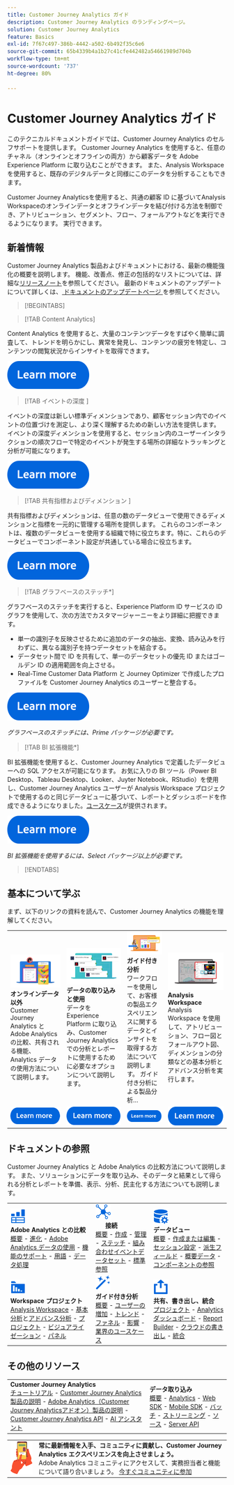 ```yaml
---
title: Customer Journey Analytics ガイド
description: Customer Journey Analytics のランディングページ。
solution: Customer Journey Analytics
feature: Basics
exl-id: 7f67c497-386b-4442-a502-6b492f35c6e6
source-git-commit: 65b4339b4a1b27c41cfe442482a54661989d704b
workflow-type: tm+mt
source-wordcount: '737'
ht-degree: 80%

---
```


# Customer Journey Analytics ガイド

このテクニカルドキュメントガイドでは、Customer Journey Analytics のセルフサポートを提供します。 Customer Journey Analytics を使用すると、任意のチャネル（オンラインとオフラインの両方）から顧客データを Adobe Experience Platform に取り込むことができます。 また、Analysis Workspace を使用すると、既存のデジタルデータと同様にこのデータを分析することもできます。

Customer Journey Analyticsを使用すると、共通の顧客 ID に基づいてAnalysis Workspaceのオンラインデータとオフラインデータを結び付ける方法を制御でき、アトリビューション、セグメント、フロー、フォールアウトなどを実行できるようになります。 実行できます。

## 新着情報

Customer Journey Analytics 製品およびドキュメントにおける、最新の機能強化の概要を説明します。 機能、改善点、修正の包括的なリストについては、詳細な[リリースノート](../release-notes/latest.md)を参照してください。 最新のドキュメントのアップデートについて詳しくは、[ ドキュメントのアップデートページ ](../release-notes/doc-changes.md) を参照してください。

>[!BEGINTABS]

>[!TAB Content Analytics]

Content Analytics を使用すると、大量のコンテンツデータをすばやく簡単に調査して、トレンドを明らかにし、異常を発見し、コンテンツの疲労を特定し、コンテンツの閲覧状況からインサイトを取得できます。

[![画像](assets/learn-more-button.svg)](/help/content-analytics/content-analytics.md)

>[!TAB  イベントの深度 ]

イベントの深度は新しい標準ディメンションであり、顧客セッション内でのイベントの位置づけを測定し、より深く理解するための新しい方法を提供します。 イベントの深度ディメンションを使用すると、セッション内のユーザーインタラクションの順次フローで特定のイベントが発生する場所の詳細なトラッキングと分析が可能になります。

[![画像](assets/learn-more-button.svg)](/help/components/dimensions/overview.md#standard-dimensions)


>[!TAB  共有指標およびディメンション ]

共有指標およびディメンションは、任意の数のデータビューで使用できるディメンションと指標を一元的に管理する場所を提供します。 これらのコンポーネントは、複数のデータビューを使用する組織で特に役立ちます。特に、これらのデータビューでコンポーネント設定が共通している場合に役立ちます。

[![画像](assets/learn-more-button.svg)](/help/data-views/shared-metrics-dimensions/smd-overview.md)


<!--
>[!TAB AI Assistant] 

AI Assistant is a conversational experience that allows practitioners to perform tasks at a fast pace - whether its understanding concepts, troubleshooting problems, or searching through information. It also allows non-experts to perform expert tasks and increases the overall quality of work.

[![image](assets/learn-more-button.svg)](/help/ai-assistant.md)


>[!TAB Guided Analysis] 

Guided Analysis is now available directly from within Analysis Workspace, enabling users to create dashboards with comprehensive insights from panels, visualizations, and guided analyses.

[![image](assets/learn-more-button.svg)](/help/guided-analysis/overview.md)



>[!TAB Intelligent captions v2] 

Intelligent captions are now supported, with additional interface improvements, for [Line](/help/analysis-workspace/visualizations/line.md) (including multi-line), [Bar](/help/analysis-workspace/visualizations/bar.md), [Horizontal bar](/help/analysis-workspace/visualizations/horizontal-bar.md), [Area](/help/analysis-workspace/visualizations/area.md) (including multiple Area lines), [Donut](/help/analysis-workspace/visualizations/donut.md), [Fallout](/help/analysis-workspace/visualizations/fallout/fallout-flow.md), and [Flow](/help/analysis-workspace/visualizations/c-flow/flow.md) visualizations.

[![image](assets/learn-more-button.svg)](/help/components/c-intelligent-alerts/intelligent-alerts.md)


>[!TAB Alerts] 

Alerts allow you to be notified based on changed percentages or specific data points. You can preview how often an alert will trigger, send alerts by email or SMS, create stacked alerts, and more.

[![image](assets/learn-more-button.svg)](/help/components/c-intelligent-alerts/intelligent-alerts.md)


>[!TAB Summary data] 

Allows you to bring in time-series data that does not have a person ID. This time-series data can be used to support various use cases, such as 

- Presenting high-level performance indicators as part of or next to event-level data. 
- Uploading targets or goals at an hourly or daily basis, then positioning these targets or goals against event-level metrics. 

[![image](assets/learn-more-button.svg)](/help/data-views/summary-data.md)

-->

>[!TAB グラフベースのステッチ*]

グラフベースのステッチを実行すると、Experience Platform ID サービスの ID グラフを使用して、次の方法でカスタマージャーニーをより詳細に把握できます。 <ul><li>単一の識別子を反映させるために追加のデータの抽出、変換、読み込みを行わずに、異なる識別子を持つデータセットを結合する。</li> <li>データセット間で ID を共有して、単一のデータセットの優先 ID またはゴールデン ID の適用範囲を向上させる。</li><li>Real-Time Customer Data Platform と Journey Optimizer で作成したプロファイルを Customer Journey Analytics のユーザーと整合する。</li></ul>

[![画像](assets/learn-more-button.svg)](/help/stitching/overview.md#graph-based-stitching)

*_グラフベースのステッチには、Prime パッケージが必要です。_*

>[!TAB BI 拡張機能*]

BI 拡張機能を使用すると、Customer Journey Analytics で定義したデータビューへの SQL アクセスが可能になります。 お気に入りの BI ツール（Power BI Desktop、Tableau Desktop、Looker、Juyter Notebook、RStudio）を使用し、Customer Journey Analytics ユーザーが Analysis Workspace プロジェクトで使用するのと同じデータビューに基づいて、レポートとダッシュボードを作成できるようになりました。[ユースケース](/help/use-cases/data-views/bi-extension-usecases.md)が提供されます。

[![画像](assets/learn-more-button.svg)](/help/data-views/bi-extension.md)

*_BI 拡張機能を使用するには、Select パッケージ以上が必要です。_*


>[!ENDTABS]

## 基本について学ぶ

まず、以下のリンクの資料を読んで、Customer Journey Analytics の機能を理解してください。

<table style="table-layout:fixed">
  <tr style="border: 0;">
    <td>
    <a href="/help/getting-started/aa-vs-cja/overview.md"><img src="./assets/aa-vs-cja.png"></a>
    <div><strong>オンラインデータ以外</strong><br/>Customer Journey Analytics と Adobe Analytics の比較、共有される機能、Analytics データの使用方法について説明します。</div>
    </td>
    <td>
    <a href="/help/data-ingestion/data-ingestion.md"><img src="./assets/data-ingestion.png"></a>
    <div><strong>データの取り込みと使用</strong><br/>データを Experience Platform に取り込み、Customer Journey Analytics での分析とレポートに使用するために必要なオプションについて説明します。</div>
    </td>
    <td>
    <a href="/help/guided-analysis/overview.md"><img src="./assets/product-analytics.png"></a>
    <div><strong>ガイド付き分析</strong><br/>ワークフローを使用して、お客様の製品エクスペリエンスに関するデータとインサイトを取得する方法について説明します。 ガイド付き分析による製品分析…
    </div>
    </td>
    <td>
    <a href="/help/analysis-workspace/home.md"><img src="./assets/workspace.png"></a>
    <div><strong>Analysis Workspace</strong><br/>Analysis Workspace を使用して、アトリビューション、フロー図とフォールアウト図、ディメンションの分類などの基本分析とアドバンス分析を実行します。</div>
    </td>
  </tr>
  <tr style="border: 0;">
    <td align="center"><a href="/help/getting-started/aa-vs-cja/overview.md"><img src="./assets/learn-more-button.svg"></a></td>
    <td align="center"><a href="/help/data-ingestion/data-ingestion.md"><img src="./assets/learn-more-button.svg"></a></td>
    <td align="center"><a href="/help/guided-analysis/overview.md"><img src="./assets/learn-more-button.svg"></a></td>
    <td align="center"><a href="/help/analysis-workspace/home.md"><img src="./assets/learn-more-button.svg"></a></td>
    </tr>
</table>


## ドキュメントの参照

Customer Journey Analytics と Adobe Analytics の比較方法について説明します。 また、ソリューションにデータを取り込み、そのデータと結果として得られる分析とレポートを準備、表示、分析、民主化する方法についても説明します。

<table style="table-layout:fixed">
  <tr style="border: 0;">
    <td>
      <img src="./assets/analytics.svg" width="35px"><br/>
      <strong>Adobe Analytics との比較</strong><br/><a href="/help/getting-started/aa-vs-cja/overview.md">概要</a> - <a href="/help/getting-started/aa-to-cja.md">進化</a> - <a href="/help/getting-started/aa-vs-cja/aa-data-in-cja.md">Adobe Analytics データの使用</a> - <a href="/help/getting-started/aa-vs-cja/cja-aa.md">機能のサポート</a> - <a href="/help/getting-started/aa-vs-cja/terminology.md">用語</a> - <a href="/help/getting-started/aa-vs-cja/data-processing-comparisons.md">データ処理</a>
    </td>
    <td>
      <img src="./assets/connections.svg" width="35px"><br/>
      <strong>接続</strong><br/><a href="/help/connections/overview.md">概要</a> - <a href="/help/connections/create-connection.md">作成</a> - <a href="/help/connections/manage-connections.md">管理</a> - <a href="/help/stitching/overview.md">ステッチ</a> - <a href="/help/connections/combined-dataset.md">組み合わせイベントデータセット</a> - <a href="/help/connections/standard-lookups.md">標準参照</a>
    </td>
     <td>
      <img src="./assets/dataviews.svg" width="35px"><br/>
      <strong>データビュー</strong><br/><a href="/help/data-views/data-views.md">概要</a> - <a href="/help/data-views/create-dataview.md">作成または編集</a> - <a href="/help/data-views/session-settings.md">セッション設定</a> - <a href="/help/data-views/derived-fields/derived-fields.md">派生フィールド</a> - <a href="/help/data-views/summary-data.md">概要データ</a> - <a href="/help/data-views/component-reference.md">コンポーネントの参照</a>
    </td>

</tr>
  <tr style="border: 0;">
    <td>
      <img src="./assets/workspace.svg" width="35px"><br/>
      <strong>Workspace プロジェクト</strong><br/><a href="/help/analysis-workspace/home.md">Analysis Workspace</a> - <a href="/help/analysis-workspace/perform-basic-analysis.md">基本分析</a>と<a href="/help/analysis-workspace/perform-adv-analysis.md">アドバンス分析</a> - <a href="/help/analysis-workspace/build-workspace-project/freeform-overview.md">プロジェクト</a> - <a href="/help/analysis-workspace/visualizations/freeform-analysis-visualizations.md">ビジュアライゼーション</a> - <a href="/help/analysis-workspace/c-panels/freeform-panel.md">パネル</a>
    </td>
    <td>
      <img src="./assets/guided-analysis.svg" width="35px"><br/>
      <strong>ガイド付き分析</strong><br/><a href="/help/guided-analysis/overview.md">概要</a> - <a href="/help/guided-analysis/types/active-growth.md">ユーザーの増加</a> - <a href="/help/guided-analysis/types/trends.md">トレンド</a> - <a href="/help/guided-analysis/types/funnel.md">ファネル</a> - <a href="/help/guided-analysis/types/release-impact.md">影響</a> - <a href="/help/guided-analysis/industry-use-cases.md">業界のユースケース</a>
    </td>
    <td>
      <img src="./assets/share.svg" width="35px"><br/>
      <strong>共有、書き出し、統合</strong><br/><a href="/help/analysis-workspace/curate-share/share-projects.md">プロジェクト</a> - <a href="/help/mobile-app/home.md">Analytics ダッシュボード</a> - <a href="/help/report-builder/rb-overview.md">Report Builder</a> - <a href="/help/components/exports/manage-exports.md">クラウドの書き出し</a> - <a href="/help/integrations/overview.md">統合</a>
    </td>
  </tr>
</table>

## その他のリソース

<table style="table-layout:fixed"><tr style="border: 0;">
<td><strong>Customer Journey Analytics</strong><br/>
<a href="https://experienceleague.adobe.com/ja/docs/customer-journey-analytics-learn/tutorials/overview" target="_blank">チュートリアル</a> - <a href="https://helpx.adobe.com/jp/legal/product-descriptions/customer-journey-analytics.html" target="_blank">Customer Journey Analytics 製品の説明</a> - <a href="https://helpx.adobe.com/jp/legal/product-descriptions/adobe-analytics-addon-customer-journey-analytics.html" target="_blank">Adobe Analytics（Customer Journey Analyticsアドオン）製品の説明</a> - <a href="https://developer.adobe.com/cja-apis/docs/" target="_blank">Customer Journey Analytics API</a> - <a href="/help/ai-assistant.md">AI アシスタント</a>
</td>
<td><strong>データ取り込み</strong><br/><a href="/help/data-ingestion/data-ingestion.md">概要</a> - <a href="/help/data-ingestion/analytics.md">Analytics</a> - <a href="/help/data-ingestion/aepwebsdk.md">Web SDK</a> - <a href="/help/data-ingestion/aepmobilesdk.md">Mobile SDK</a> - <a href="/help/data-ingestion/batch.md">バッチ</a> - <a href="/help/data-ingestion/streaming.md">ストリーミング</a> - <a href="/help/data-ingestion/sources.md">ソース</a> - <a href="/help/data-ingestion/serverapi.md">Server API</a>
</td>
</tr>
</table>


<table style="table-layout:auto" class="tablelayout-is-fixed"><tbody><tr style="border: 0;"><td><img src="./assets/newsletter.png"></td><td>
<b>常に最新情報を入手、コミュニティに貢献し、Customer Journey Analytics エクスペリエンスを向上させましょう。</b><br>Adobe Analytics コミュニティにアクセスして、実務担当者と機能について語り合いましょう。 <a href="https://experienceleaguecommunities.adobe.com/t5/adobe-analytics/ct-p/adobe-analytics-community?profile.language=ja">今すぐコミュニティに参加</a></td></tr></tbody></table>
